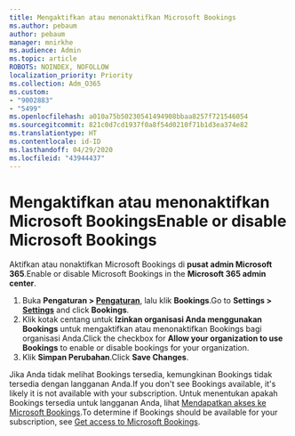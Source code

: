 ```yaml
---
title: Mengaktifkan atau menonaktifkan Microsoft Bookings
ms.author: pebaum
author: pebaum
manager: mnirkhe
ms.audience: Admin
ms.topic: article
ROBOTS: NOINDEX, NOFOLLOW
localization_priority: Priority
ms.collection: Adm_O365
ms.custom:
- "9002883"
- "5499"
ms.openlocfilehash: a010a75b50230541494908bbaa8257f721546054
ms.sourcegitcommit: 821c0d7cd1937f0a8f54d0210f71b1d3ea374e82
ms.translationtype: HT
ms.contentlocale: id-ID
ms.lasthandoff: 04/29/2020
ms.locfileid: "43944437"
---
```

# <a name="enable-or-disable-microsoft-bookings"></a><span data-ttu-id="2d91e-102">Mengaktifkan atau menonaktifkan Microsoft Bookings</span><span class="sxs-lookup"><span data-stu-id="2d91e-102">Enable or disable Microsoft Bookings</span></span>

<span data-ttu-id="2d91e-103">Aktifkan atau nonaktifkan Microsoft Bookings di **pusat admin Microsoft 365**.</span><span class="sxs-lookup"><span data-stu-id="2d91e-103">Enable or disable Microsoft Bookings in the **Microsoft 365 admin center**.</span></span>

1. <span data-ttu-id="2d91e-104">Buka **Pengaturan > [Pengaturan](https://admin.microsoft.com/Adminportal/Home?source=applauncher#/Settings/Services)**, lalu klik **Bookings**.</span><span class="sxs-lookup"><span data-stu-id="2d91e-104">Go to **Settings > [Settings](https://admin.microsoft.com/Adminportal/Home?source=applauncher#/Settings/Services)** and click **Bookings**.</span></span>
2. <span data-ttu-id="2d91e-105">Klik kotak centang untuk **Izinkan organisasi Anda menggunakan Bookings** untuk mengaktifkan atau menonaktifkan Bookings bagi organisasi Anda.</span><span class="sxs-lookup"><span data-stu-id="2d91e-105">Click the checkbox for **Allow your organization to use Bookings** to enable or disable bookings for your organization.</span></span>
3. <span data-ttu-id="2d91e-106">Klik **Simpan Perubahan**.</span><span class="sxs-lookup"><span data-stu-id="2d91e-106">Click **Save Changes**.</span></span>

<span data-ttu-id="2d91e-107">Jika Anda tidak melihat Bookings tersedia, kemungkinan Bookings tidak tersedia dengan langganan Anda.</span><span class="sxs-lookup"><span data-stu-id="2d91e-107">If you don't see Bookings available, it's likely it is not available with your subscription.</span></span> <span data-ttu-id="2d91e-108">Untuk menentukan apakah Bookings tersedia untuk langganan Anda, lihat [Mendapatkan akses ke Microsoft Bookings](https://support.microsoft.com/id-ID/office/get-access-to-microsoft-bookings-5382dc07-aaa5-45c9-8767-502333b214ce).</span><span class="sxs-lookup"><span data-stu-id="2d91e-108">To determine if Bookings should be available for your subscription, see [Get access to Microsoft Bookings](https://support.microsoft.com/id-ID/office/get-access-to-microsoft-bookings-5382dc07-aaa5-45c9-8767-502333b214ce).</span></span>
